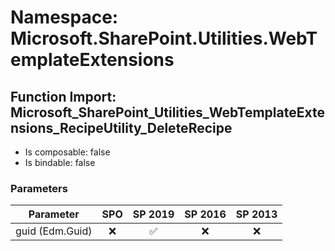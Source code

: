 # Namespace: Microsoft.SharePoint.Utilities.WebTemplateExtensions

## Function Import: Microsoft_SharePoint_Utilities_WebTemplateExtensions_RecipeUtility_DeleteRecipe

- Is composable: false
- Is bindable: false

### Parameters

Parameter | SPO | SP 2019 | SP 2016 | SP 2013
----------|:---:|:-------:|:-------:|:-------:
guid (Edm.Guid) | ❌ | ✅ | ❌ | ❌
